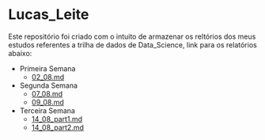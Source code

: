 # Lucas_Leite

Este repositório foi criado com o intuito de armazenar os reltórios dos meus estudos referentes a trilha de dados de Data_Science, link para os relatórios abaixo:

* Primeira Semana
    - [02_08.md](https://github.com/2RP-Squad404/Lucas_Leite/blob/develop/Relatorios/Primeira%20Semana/02_08.md)
* Segunda Semana
    - [07_08.md](https://github.com/2RP-Squad404/Lucas_Leite/blob/develop/Relatorios/Segunda%20Semana/07_08.md)
    - [09_08.md](https://github.com/2RP-Squad404/Lucas_Leite/blob/develop/Relatorios/Segunda%20Semana/09_08.md)
* Terceira Semana
    - [14_08_part1.md](https://github.com/2RP-Squad404/Lucas_Leite/blob/develop/Relatorios/Terceira%20Semana/14_08_part1.md)
    - [14_08_part2.md](https://github.com/2RP-Squad404/Lucas_Leite/blob/develop/Relatorios/Terceira%20Semana/14_08_part2.md)
